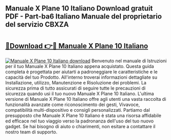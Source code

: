 ## Manuale X Plane 10 Italiano Download gratuit PDF - Part-ba6 Italiano Manuale del proprietario del servizio CBXZA

# <h2><a href="http://dfd5e2.blite.top/?on=Manuale+X+Plane+10+Italiano">🔗Download 👉🔴 Manuale X Plane 10 Italiano</a></h2>

[![Manuale X Plane 10 Italiano download](https://i.imgur.com/lujVjoI.png)](http://dfd5e2.blite.top/?on=Manuale+X+Plane+10+Italiano)
Benvenuto nel manuale di Istruzioni per il tuo Manuale X Plane 10 Italiano appena acquistato. Questa guida completa è progettata per aiutarti a padroneggiare le caratteristiche e le capacità del tuo Prodotto. All'interno troverai informazioni dettagliate su Installazione, utilizzo, Manutenzione e Risoluzione dei problemi. La sicurezza prima di tutto assicurati di seguire tutte le precauzioni di sicurezza quando usi il tuo nuovo Manuale X Plane 10 Italiano. L'ultima versione di Manuale X Plane 10 Italiano offre agli utenti una vasta raccolta di funzionalità avanzate come riconoscimento dei gesti, Vivavoce, compatibilità multi-dispositivo e consigli personalizzati. Partiamo dal presupposto che Manuale X Plane 10 Italiano è stata una risorsa affidabile ed efficace nel tuo viaggio verso la padronanza dell'uso del tuo nuovo gadget. Se hai bisogno di aiuto o chiarimenti, non esitare a contattare il nostro team di supporto.
